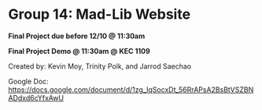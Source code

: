 # Group 14: Mad-Lib Website

**Final Project due before 12/10 @ 11:30am**

**Final Project Demo @ 11:30am @ KEC 1109**

Created by: Kevin Moy, Trinity Polk, and Jarrod Saechao

Google Doc: https://docs.google.com/document/d/1zg_IqSocxDt_56RrAPsA2BsBtVSZBNADdxd6cYfxAwU
